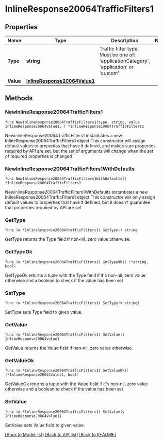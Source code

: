 # InlineResponse20064TrafficFilters1

## Properties

Name | Type | Description | Notes
------------ | ------------- | ------------- | -------------
**Type** | **string** | Traffic filter type. Must be one of: &#39;applicationCategory&#39;, &#39;application&#39; or &#39;custom&#39; | 
**Value** | [**InlineResponse20064Value1**](InlineResponse20064Value1.md) |  | 

## Methods

### NewInlineResponse20064TrafficFilters1

`func NewInlineResponse20064TrafficFilters1(type_ string, value InlineResponse20064Value1, ) *InlineResponse20064TrafficFilters1`

NewInlineResponse20064TrafficFilters1 instantiates a new InlineResponse20064TrafficFilters1 object
This constructor will assign default values to properties that have it defined,
and makes sure properties required by API are set, but the set of arguments
will change when the set of required properties is changed

### NewInlineResponse20064TrafficFilters1WithDefaults

`func NewInlineResponse20064TrafficFilters1WithDefaults() *InlineResponse20064TrafficFilters1`

NewInlineResponse20064TrafficFilters1WithDefaults instantiates a new InlineResponse20064TrafficFilters1 object
This constructor will only assign default values to properties that have it defined,
but it doesn't guarantee that properties required by API are set

### GetType

`func (o *InlineResponse20064TrafficFilters1) GetType() string`

GetType returns the Type field if non-nil, zero value otherwise.

### GetTypeOk

`func (o *InlineResponse20064TrafficFilters1) GetTypeOk() (*string, bool)`

GetTypeOk returns a tuple with the Type field if it's non-nil, zero value otherwise
and a boolean to check if the value has been set.

### SetType

`func (o *InlineResponse20064TrafficFilters1) SetType(v string)`

SetType sets Type field to given value.


### GetValue

`func (o *InlineResponse20064TrafficFilters1) GetValue() InlineResponse20064Value1`

GetValue returns the Value field if non-nil, zero value otherwise.

### GetValueOk

`func (o *InlineResponse20064TrafficFilters1) GetValueOk() (*InlineResponse20064Value1, bool)`

GetValueOk returns a tuple with the Value field if it's non-nil, zero value otherwise
and a boolean to check if the value has been set.

### SetValue

`func (o *InlineResponse20064TrafficFilters1) SetValue(v InlineResponse20064Value1)`

SetValue sets Value field to given value.



[[Back to Model list]](../README.md#documentation-for-models) [[Back to API list]](../README.md#documentation-for-api-endpoints) [[Back to README]](../README.md)


